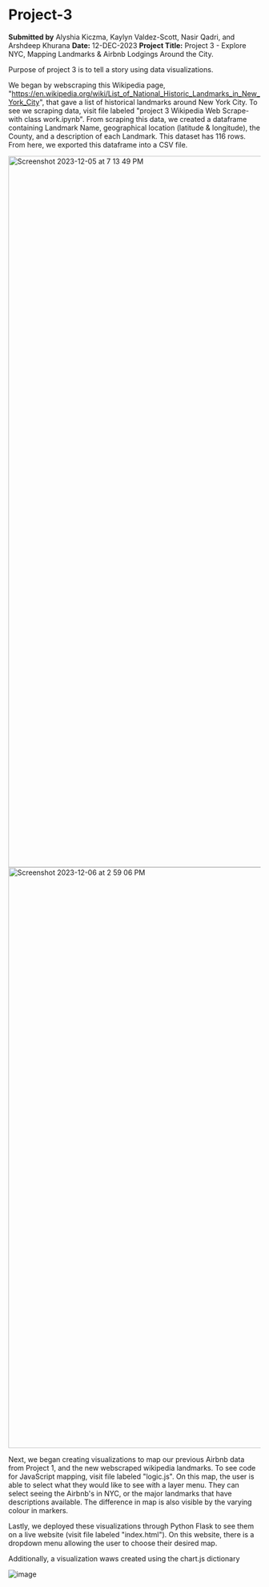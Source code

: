 # Project-3
**Submitted by** Alyshia Kiczma, Kaylyn Valdez-Scott, Nasir Qadri, and Arshdeep Khurana **Date:** 12-DEC-2023 **Project Title:** Project 3 - Explore NYC, Mapping Landmarks & Airbnb Lodgings Around the City.

Purpose of project 3 is to tell a story using data visualizations. 

We began by webscraping this Wikipedia page, "https://en.wikipedia.org/wiki/List_of_National_Historic_Landmarks_in_New_York_City", that gave a list of historical landmarks around New York City. To see we scraping data, visit file labeled "project 3 Wikipedia Web Scrape-with class work.ipynb". From scraping this data, we created a dataframe containing Landmark Name, geographical location (latitude & longitude), the County, and a description of each Landmark. This dataset has 116 rows. From here, we exported this dataframe into a CSV file. 

<img width="1419" alt="Screenshot 2023-12-05 at 7 13 49 PM" src="https://github.com/kaylynvaldezscott/Project-3/assets/141589524/d6e3f7b2-f9ff-4b6c-82b1-e6304641f15c">

<img width="1159" alt="Screenshot 2023-12-06 at 2 59 06 PM" src="https://github.com/kaylynvaldezscott/Project-3/assets/141589524/7897cdfe-b30d-43f0-8c20-e27ea13036ff">



Next, we began creating visualizations to map our previous Airbnb data from Project 1, and the new webscraped wikipedia landmarks. To see code for JavaScript mapping, visit file labeled "logic.js". On this map, the user is able to select what they would like to see with a layer menu. They can select seeing the Airbnb's in NYC, or the major landmarks that have descriptions available. The difference in map is also visible by the varying colour in markers.  



Lastly, we deployed these visualizations through Python Flask to see them on a live website (visit file labeled "index.html"). On this website, there is a dropdown menu allowing the user to choose their desired map. 

Additionally, a visualization waws created using the chart.js dictionary

![image](https://github.com/kaylynvaldezscott/Project-3/assets/142273069/ccee22b0-e7d1-4334-9f00-76e9b6235749)



